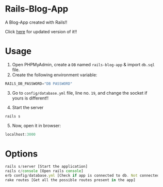# Rails-Blog-App
A Blog-App created with Rails!!

Click [here](https://github.com/yTakkar/Rails-Post-App) for updated version of it!!

# Usage
1. Open PHPMyAdmin, create a `DB` named `rails-blog-app` & import `db.sql` file.
2. Create the following environment variable:
```javascript
RAILS_DB_PASSWORD="DB PASSWORD"
```
3. Go to `config/database.yml` file, line no. `19`, and change the socket if yours is different!!

4. Start the server
```javascript
rails s
```
5. Now, open it in browser:
```javascript
localhost:3000
```

# Options
```javascript
rails s/server [Start the application]
rails c/console [Open rails console]
erb config/database.yml [Check if app is connected to db. Not connected if default fileds are empty!!]
rake routes [Get all the possible routes present in the app]
```

